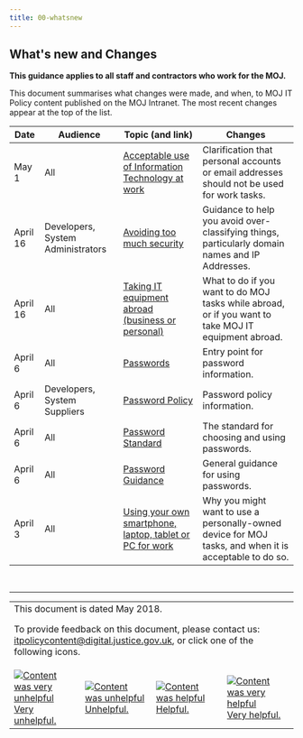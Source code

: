 ```yaml
---
title: 00-whatsnew
---
```


## What's new and Changes

<b>This guidance applies to all staff and contractors who work for the MOJ.</b>

This document summarises what changes were made, and when, to MOJ IT Policy content published on the MOJ Intranet. The most recent changes appear at the top of the list.

Date | Audience | Topic (and link) | Changes
---|---|---|---
May 1 | All | [Acceptable use of Information Technology at work](https://intranet.justice.gov.uk/guidance/security/it-computer-security/acceptable-use/) | Clarification that personal accounts or email addresses should not be used for work tasks.
April 16 | Developers, System Administrators | [Avoiding too much security](https://intranet.justice.gov.uk/guidance/security/it-computer-security/setecastronomy/) | Guidance to help you avoid over-classifying things, particularly domain names and IP Addresses.
April 16 | All | [Taking IT equipment abroad (business or personal)](https://intranet.justice.gov.uk/guidance/security/it-computer-security/taking-it-equipment-abroad-business-or-personal/) | What to do if you want to do MOJ tasks while abroad, or if you want to take MOJ IT equipment abroad.
April 6 | All | [Passwords](https://intranet.justice.gov.uk/guidance/security/it-computer-security/passwords/) | Entry point for password information.
April 6 | Developers, System Suppliers | [Password Policy](https://intranet.justice.gov.uk/guidance/security/it-computer-security/ict-security-policy-framework/password-policy/) | Password policy information.
April 6 | All | [Password Standard](https://intranet.justice.gov.uk/guidance/security/it-computer-security/ict-security-policy-framework/password-standard/) | The standard for choosing and using passwords.
April 6 | All | [Password Guidance](https://intranet.justice.gov.uk/guidance/security/it-computer-security/ict-security-policy-framework/password-guidance/) | General guidance for using passwords.
April 3 | All | [Using your own smartphone, laptop, tablet or PC for work](https://intranet.justice.gov.uk/guidance/security/it-computer-security/ict-security-policy-framework/using-your-own-smartphone-laptop-tablet-or-pc-for-work/) | Why you might want to use a personally-owned device for MOJ tasks, and when it is acceptable to do so.

<p>&nbsp;</p>

---

<table>
<tr><td colspan='4'>This document is dated May 2018.
<p>
To provide feedback on this document, please contact us: <a href="mailto:itpolicycontent+00-whatsnew@digital.justice.gov.uk?subject=00-whatsnew">itpolicycontent@digital.justice.gov.uk</a>, or click one of the following icons.</p></td></tr>
<tr>
<td width='25%'><a href="mailto:itpolicycontent+00-whatsnew-2@digital.justice.gov.uk?subject=00-whatsnew-2"><img src="https://intranet.justice.gov.uk/app/uploads/2018/04/DoubleCross.gif" alt="Content was very unhelpful">Very unhelpful.</a></td>
<td width='25%'><a href="mailto:itpolicycontent+00-whatsnew-1@digital.justice.gov.uk?subject=00-whatsnew-1"><img src="https://intranet.justice.gov.uk/app/uploads/2018/04/Cross.gif" alt="Content was unhelpful">Unhelpful.</a></td>
<td width='25%'><a href="mailto:itpolicycontent+00-whatsnew+1@digital.justice.gov.uk?subject=00-whatsnew+1"><img src="https://intranet.justice.gov.uk/app/uploads/2018/04/Tick.gif" alt="Content was helpful">Helpful.</a></td>
<td width='25%'><a href="mailto:itpolicycontent+00-whatsnew+2@digital.justice.gov.uk?subject=00-whatsnew+2"><img src="https://intranet.justice.gov.uk/app/uploads/2018/04/DoubleTick.gif" alt="Content was very helpful">Very helpful.</a></td>
</table>
